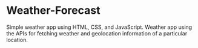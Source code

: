 # Weather-Forecast
Simple weather app using HTML, CSS, and JavaScript.
Weather app using the APIs for fetching weather and geolocation information of a particular location.

